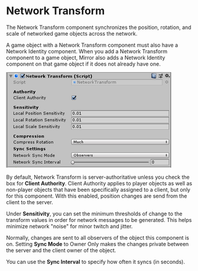 # Network Transform

The Network Transform component synchronizes the position, rotation, and scale of networked game objects across the network.

A game object with a Network Transform component must also have a Network Identity component. When you add a Network Transform component to a game object, Mirror also adds a Network Identity component on that game object if it does not already have one.

![The Network Transform component](NetworkTransform.png)

By default, Network Transform is server-authoritative unless you check the box for **Client Authority**. Client Authority applies to player objects as well as non-player objects that have been specifically assigned to a client, but only for this component.  With this enabled, position changes are send from the client to the server.

Under **Sensitivity**, you can set the minimum thresholds of change to the transform values in order for network messages to be generated. This helps minimize network "noise" for minor twitch and jitter.

Normally, changes are sent to all observers of the object this component is on.  Setting **Sync Mode** to Owner Only makes the changes private between the server and the client owner of the object.

You can use the **Sync Interval** to specify how often it syncs (in seconds).
